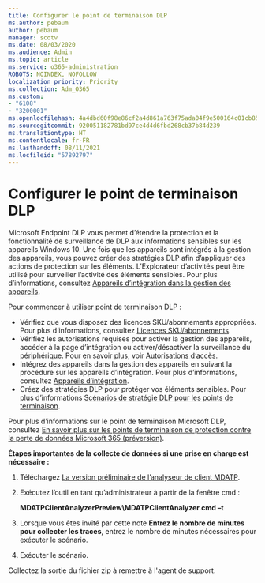 ```yaml
---
title: Configurer le point de terminaison DLP
ms.author: pebaum
author: pebaum
manager: scotv
ms.date: 08/03/2020
ms.audience: Admin
ms.topic: article
ms.service: o365-administration
ROBOTS: NOINDEX, NOFOLLOW
localization_priority: Priority
ms.collection: Adm_O365
ms.custom:
- "6108"
- "3200001"
ms.openlocfilehash: 4a4dbd60f98e86cf2a4d861a763f75ada04f9e500164c01cb858a1537148a62f
ms.sourcegitcommit: 920051182781bd97ce4d4d6fbd268cb37b84d239
ms.translationtype: HT
ms.contentlocale: fr-FR
ms.lasthandoff: 08/11/2021
ms.locfileid: "57892797"
---
```

# <a name="configure-endpoint-dlp"></a>Configurer le point de terminaison DLP

Microsoft Endpoint DLP vous permet d’étendre la protection et la fonctionnalité de surveillance de DLP aux informations sensibles sur les appareils Windows 10. Une fois que les appareils sont intégrés à la gestion des appareils, vous pouvez créer des stratégies DLP afin d’appliquer des actions de protection sur les éléments. L’Explorateur d’activités peut être utilisé pour surveiller l’activité des éléments sensibles. Pour plus d’informations, consultez [Appareils d’intégration dans la gestion des appareils](https://docs.microsoft.com/microsoft-365/compliance/endpoint-dlp-getting-started#onboarding-devices-into-device-management).  

Pour commencer à utiliser point de terminaison DLP :

- Vérifiez que vous disposez des licences SKU/abonnements appropriées. Pour plus d’informations, consultez [Licences SKU/abonnements](https://docs.microsoft.com/microsoft-365/compliance/endpoint-dlp-getting-started#skusubscriptions-licensing).
- Vérifiez les autorisations requises pour activer la gestion des appareils, accéder à la page d’intégration ou activer/désactiver la surveillance du périphérique. Pour en savoir plus, voir [Autorisations d’accès](https://docs.microsoft.com/microsoft-365/compliance/endpoint-dlp-getting-started#permissions).
- Intégrez des appareils dans la gestion des appareils en suivant la procédure sur les appareils d’intégration. Pour plus d’informations, consultez [Appareils d’intégration](https://docs.microsoft.com/microsoft-365/compliance/endpoint-dlp-getting-started#onboarding-devices). 
- Créez des stratégies DLP pour protéger vos éléments sensibles. Pour plus d’informations [Scénarios de stratégie DLP pour les points de terminaison](https://docs.microsoft.com/microsoft-365/compliance/endpoint-dlp-using?view=o365-worldwide#endpoint-dlp-policy-scenarios).

Pour plus d’informations sur le point de terminaison Microsoft DLP, consultez [En savoir plus sur les points de terminaison de protection contre la perte de données Microsoft 365 (préversion)](https://docs.microsoft.com/microsoft-365/compliance/endpoint-dlp-learn-about).

**Étapes importantes de la collecte de données si une prise en charge est nécessaire :**

1. Téléchargez [La version préliminaire de l’analyseur de client MDATP](https://aka.ms/betamdatpanalyzer).
1. Exécutez l’outil en tant qu’administrateur à partir de la fenêtre cmd :

    **MDATPClientAnalyzerPreview\MDATPClientAnalyzer.cmd –t**

1. Lorsque vous êtes invité par cette note **Entrez le nombre de minutes pour collecter les traces**, entrez le nombre de minutes nécessaires pour exécuter le scénario.
1. Exécuter le scénario.

Collectez la sortie du fichier zip à remettre à l'agent de support.
